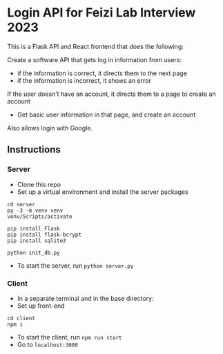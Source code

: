 # Login API for Feizi Lab Interview 2023

This is a Flask API and React frontend that does the following:

Create a software API that gets log in information from users:
- if the information is correct, it directs them to the next page
- if the information is incorrect, it shows an error

If the user doesn’t have an account, it directs them to a page to create an account
- Get basic user information in that page, and create an account 

Also allows login with Google.

## Instructions
### Server
- Clone this repo
- Set up a virtual environment and install the server packages
```
cd server
py -3 -m venv venv
venv/Scripts/activate

pip install Flask
pip install flask-bcrypt
pip install sqlite3

python init_db.py
```
- To start the server, run `python server.py`

### Client

- In a separate terminal and in the base directory:
- Set up front-end
```
cd client
npm i
```
- To start the client, run `npm run start`
- Go to `localhost:3000`